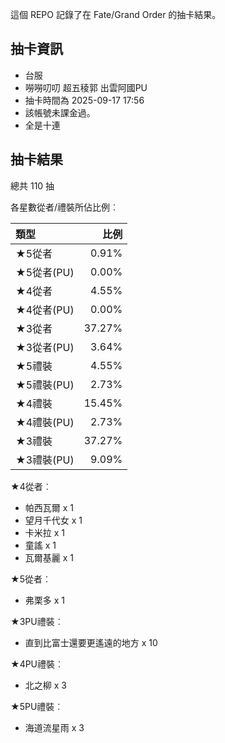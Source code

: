 這個 REPO 記錄了在 Fate/Grand Order 的抽卡結果。

抽卡資訊
-------

* 台服
* 嘮嘮叨叨 超五稜郭 出雲阿國PU
* 抽卡時間為 2025-09-17 17:56
* 該帳號未課金過。
* 全是十連

抽卡結果
-------
總共 110 抽

各星數從者/禮裝所佔比例︰

| 類型        |   比例 |
| :---------- | -----: |
| ★5從者     |  0.91% |
| ★5從者(PU) |  0.00% |
| ★4從者     |  4.55% |
| ★4從者(PU) |  0.00% |
| ★3從者     | 37.27% |
| ★3從者(PU) |  3.64% |
| ★5禮裝     |  4.55% |
| ★5禮裝(PU) |  2.73% |
| ★4禮裝     | 15.45% |
| ★4禮裝(PU) |  2.73% |
| ★3禮裝     | 37.27% |
| ★3禮裝(PU) |  9.09% |

★4從者︰

* 帕西瓦爾 x 1
* 望月千代女 x 1
* 卡米拉 x 1
* 童謠 x 1
* 瓦爾基麗 x 1

★5從者︰

* 弗栗多 x 1

★3PU禮裝︰

* 直到比富士還要更遙遠的地方 x 10

★4PU禮裝︰

* 北之柳 x 3

★5PU禮裝︰

* 海道流星雨 x 3

